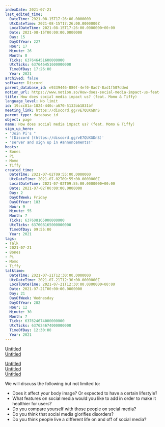 ```yaml
---
indexDate: 2021-07-21
last_edited_time:
  DateTime: 2021-08-15T17:26:00.0000000
  UtcDateTime: 2021-08-15T17:26:00.0000000Z
  LocalDateTime: 2021-08-15T17:26:00.0000000+00:00
  Date: 2021-08-15T00:00:00.0000000
  Day: 15
  DayOfYear: 227
  Hour: 17
  Minute: 26
  Month: 8
  Ticks: 637646451600000000
  UtcTicks: 637646451600000000
  TimeOfDay: 17:26:00
  Year: 2021
archived: false
software: Discord
parent_database_id: e9339446-880f-4ef0-8ad7-8ad1f507dded
notion_url: https://www.notion.so/How-does-social-media-impact-us-feat-Momo-Tiffy-19ccc81a1824440ca6705132bb1831bf
title: How does social media impact us? (feat. Momo & Tiffy)
language_level: No limit
id: 19ccc81a-1824-440c-a670-5132bb1831bf
meeting_link: https://discord.gg/vE7QUXGDnS
parent_type: database_id
object: page
name: How does social media impact us? (feat. Momo & Tiffy)
sign_up_here:
- "Join Pi's "
- '[Discord ](https://discord.gg/vE7QUXGDnS)'
- 'server and sign up in #annoncements!'
hosts:
- Bones
- Pi
- Momo
- Tiffy
created_time:
  DateTime: 2021-07-02T09:55:00.0000000
  UtcDateTime: 2021-07-02T09:55:00.0000000Z
  LocalDateTime: 2021-07-02T09:55:00.0000000+00:00
  Date: 2021-07-02T00:00:00.0000000
  Day: 2
  DayOfWeek: Friday
  DayOfYear: 183
  Hour: 9
  Minute: 55
  Month: 7
  Ticks: 637608165000000000
  UtcTicks: 637608165000000000
  TimeOfDay: 09:55:00
  Year: 2021
tags:
- Talk
- 2021-07-21
- Bones
- Pi
- Momo
- Tiffy
talktime:
  DateTime: 2021-07-21T12:30:00.0000000
  UtcDateTime: 2021-07-21T12:30:00.0000000Z
  LocalDateTime: 2021-07-21T12:30:00.0000000+00:00
  Date: 2021-07-21T00:00:00.0000000
  Day: 21
  DayOfWeek: Wednesday
  DayOfYear: 202
  Hour: 12
  Minute: 30
  Month: 7
  Ticks: 637624674000000000
  UtcTicks: 637624674000000000
  TimeOfDay: 12:30:00
  Year: 2021
---
```



[Untitled](https://www.notion.so/23f0f26c7f1547c0b08477c0c6f1f461)   
[Untitled](https://www.notion.so/b25f7bc784f147e3a0759bc1db6129a2)   

[Untitled](https://www.notion.so/da534e939894424f89710d7f328d6ec4)   
[Untitled](https://www.notion.so/12c4a9e645d54aefa860b5f927a0b220)   
[Untitled](https://www.notion.so/482e61b02b9c4456b2b4fe86bb7544c6)   


We will discuss the following but not limited to:
   - Does it affect your body image? Or expected to have a certain lifestyle?
   - What features on social media would you like to add in order to make it healthier for users?
   - Do you compare yourself with those people on social media?
   - Do you think that social media glorifies disorders?
   - Do you think people live a different life on and off of social media?





